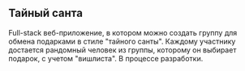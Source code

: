 ## Тайный санта

Full-stack веб-приложение, в котором можно создать группу для обмена подарками в стиле "тайного санты". Каждому участнику достается рандомный человек из группы, которому он выбирает подарок, с учетом "вишлиста".
В процессе разработки.
